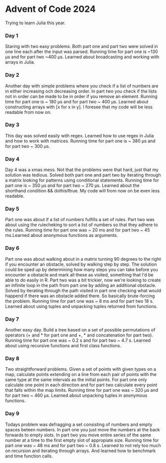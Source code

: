 # Advent of Code 2024
Trying to learn Julia this year.
### Day 1
Staring with two easy problems. Both part one and part two were solved in one line each after the input was parsed. Running time for part one is ~130 μs and for part two ~400 μs. Learned about broadcasting and working with arrays in Julia. 
### Day 2
Another day with simple problems where you check if a list of numbers are in either increasing och decreasing order. In part two you check if the lists not in order can be made to be in order if you remove an element. Running time for part one is ~ 180 μs and for part two ~ 400 μs. Learned about constructing arrays with [x for x in y]. I foresee that my code will be less readable from now on. 
### Day 3
This day was solved easily with regex. Learned how to use regex in Julia and how to work with matrices. Running time for part one is ~ 380 μs and for part two ~ 300 μs.
### Day 4
Day 4 was a xmas mess. Not that the problems were that hard, just that my solution was tedious. Solved both part one and part two by iterating through a matrix looking for patterns using conditional statements. Running time for part one is ~ 350 μs and for part two ~ 270 μs. Learned about the shorthand condition && dothisiftrue. My code will from now on be even less readable. 
### Day 5
Part one was about if a list of numbers fulfills a set of rules. Part two was about using the rulecheking to sort a list of numbers so that they adhere to the rules. Running time for part one was ~ 20 ms and for part two ~ 45 ms.Learned about anonymous functions as arguments. 
### Day 6
Part one was about walking about in a matrix turning 90 degrees to the right if you encounter an obstacle, solved by walking step by step. The solution could be sped up by determining how many steps you can take before you encounter a obstacle and mark all these as visited, something that I'd be able to do easily in R. Part two was a bit trickier, now we're looking to create an infinite loop in the path from part one by adding an additional obstacle. Solved by iterating through the path visited in part one checking what would happend if there was an obstacle added there. So basically brute-forcing the problem. Running time for part one was ~ 8 ms and for part two 18 s. Learned about using tuples and unpacking tuples returned from functions. 
### Day 7
Another easy day. Build a tree based on a set of possible permutations of operators (+ and * for part one and +, * and concatenation for part two). Running time for part one was ~ 0.2 s and for part two ~ 4.7 s. Learned about using recursive functions and first class functions. 
### Day 8
Two straightforward problems. Given a set of points with given types on a map, calculate points extending on a line from each pair of points with the same type at the same intervals as the initial points. For part one only calculate one point in each direction and for part two calculate every point that falls within the map limits.  Running time for part one was ~ 320 μs and for part two ~ 460 μs. Learned about unpacking tuples in anonymous functions.
### Day 9
Todays problem was defragging a set consisting of numbers and empty spaces beteen numbers. In part one you just move the numbers at the back forwards to empty slots. In part two you move entire series of the same number at a time to the first empty slot of appropiate size. Running time for part one was ~ 48 ms and for part two ~ 0.8 s. Learned to not rely too much on recursion and iterating through arrays. And learned how to benchmark and time function calls.
